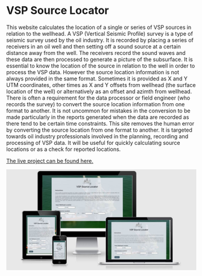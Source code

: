 # VSP Source Locator

This website calculates the location of a single or series of VSP sources in relation to the wellhead. A VSP (Vertical Seismic Profile) survey is a type of seismic survey used by the oil industry. It is recorded by placing a series of receivers in an oil well and then setting off a sound source at a certain distance away from the well. The receivers record the sound waves and these data are then processed to generate a picture of the subsurface. It is essential to know the location of the source in relation to the well in order to process the VSP data. However the source location information is not always provided in the same format. Sometimes it is provided as X and Y UTM coordinates, other times as X and Y offsets from wellhead (the surface location of the well) or alternatively as an offset and azimth from wellhead. There is often a requirement for the data processor or field engineer (who records the survey) to convert the source location information from one format to another. It is not uncommon for mistakes in the conversion to be made particularly in the reports generated when the data are recorded as there tend to be certain time constraints. This site removes the human error by converting the source location from one format to another. It is targeted towards oil industry professionals involved in the planning, recording and processing of VSP data. It will be useful for quickly calculating source locations or as a check for reported locations.

[The live project can be found here.](https://stephanie-ash.github.io/vsp-source-locator/)

![Responsive Site](assets/screenshots/vsp-source-locator-responsive.jpg)